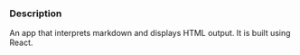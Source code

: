 ### Description

An app that interprets markdown and displays HTML output. It is built using React.
